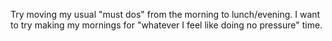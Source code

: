 Try moving my usual "must dos" from the morning to lunch/evening. I want to try making my mornings for "whatever I feel like doing no pressure" time.